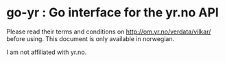 go-yr : Go interface for the yr.no API
======

Please read their terms and conditions on
http://om.yr.no/verdata/vilkar/ before using.
This document is only available in norwegian.

I am not affiliated with yr.no.

